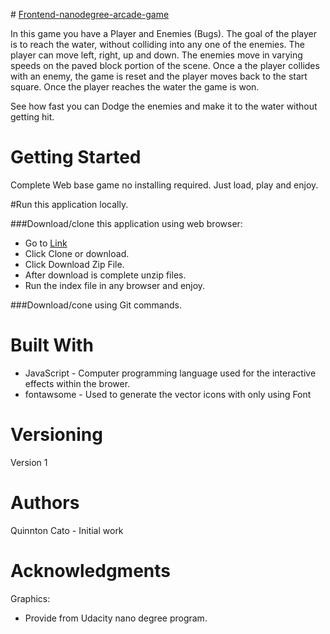 ﻿﻿﻿# [Frontend-nanodegree-arcade-game]((https://github.com/qcardell/arcadegame.git))In this game you have a Player and Enemies (Bugs). The goal of the player is to reach the water, without colliding into any one of the enemies. The player can move left, right, up and down. The enemies move in varying speeds on the paved block portion of the scene. Once a the player collides with an enemy, the game is reset and the player moves back to the start square. Once the player reaches the water the game is won.See how fast you can Dodge the enemies and make it to the water without getting hit.# Getting StartedComplete Web base game no installing required.  Just load, play and enjoy.#Run this application locally.###Download/clone this application using web browser:* Go to [Link](https://github.com/qcardell/arcadegame.git)* Click Clone or download.* Click Download Zip File.* After download is complete unzip files.  * Run the index file in any browser and enjoy.###Download/cone using Git commands. # Built With- JavaScript - Computer programming language used for the interactive effects within the brower.- fontawsome - Used to generate the vector icons with only using Font # VersioningVersion 1# AuthorsQuinnton Cato - Initial work# AcknowledgmentsGraphics:- Provide from Udacity nano degree program.
